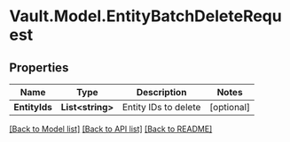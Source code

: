 # Vault.Model.EntityBatchDeleteRequest

## Properties

Name | Type | Description | Notes
------------ | ------------- | ------------- | -------------
**EntityIds** | **List&lt;string&gt;** | Entity IDs to delete | [optional] 

[[Back to Model list]](../README.md#documentation-for-models) [[Back to API list]](../README.md#documentation-for-api-endpoints) [[Back to README]](../README.md)

